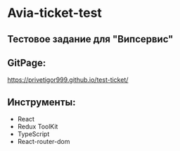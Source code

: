 # Avia-ticket-test

## Тестовое задание для "Випсервис"

## GitPage:

https://privetigor999.github.io/test-ticket/

## Инструменты:

- React
- Redux ToolKit
- TypeScript
- React-router-dom
